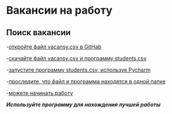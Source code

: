 # Вакансии на работу 
## Поиск вакансии 
-[откройте файл vacansy.csv в GitHab]()

-[скачайте файл vacansy.csv и программу students.csv]()

-[запустите программу students.csv, используя Pycharm]()

-[проследите, что файл и программа находятся в одной папке]()

-[можете начинать работу]()

***Используйте программу для нахождения лучшей работы***

